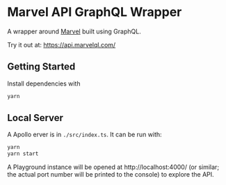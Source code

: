 # Marvel API GraphQL Wrapper

A wrapper around [Marvel](https://developer.marvel.com/) built using GraphQL.

Try it out at: https://api.marvelql.com/

## Getting Started

Install dependencies with

```sh
yarn
```

## Local Server

A Apollo erver is in `./src/index.ts`. It can be run with:

```sh
yarn
yarn start
```

A Playground instance will be opened at http://localhost:4000/ (or similar; the actual port number will be printed to the console) to explore the API.
